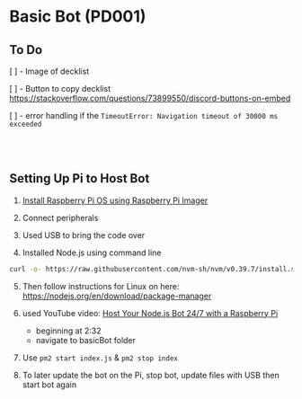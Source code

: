 # Basic Bot (PD001)

## To Do

[ ] - Image of decklist

[ ] - Button to copy decklist https://stackoverflow.com/questions/73899550/discord-buttons-on-embed

[ ] - error handling if the `TimeoutError: Navigation timeout of 30000 ms exceeded`

<br><br>

## Setting Up Pi to Host Bot

1. [Install Raspberry Pi OS using Raspberry Pi Imager](https://www.raspberrypi.com/software/)

1. Connect peripherals

1. Used USB to bring the code over

1. Installed Node.js using command line

```bash
curl -o- https://raw.githubusercontent.com/nvm-sh/nvm/v0.39.7/install.sh | bash
```

5. Then follow instructions for Linux on here: https://nodejs.org/en/download/package-manager

1. used YouTube video: [Host Your Node.js Bot 24/7 with a Raspberry Pi](https://youtu.be/FFGsDt0EMBE?si=3_UBXE-zlQH5VShV)
    - beginning at 2:32
    - navigate to basicBot folder
1. Use `pm2 start index.js` & `pm2 stop index`

1. To later update the bot on the Pi, stop bot, update files with USB then start bot again
